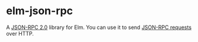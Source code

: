 # elm-json-rpc

A [JSON-RPC 2.0](https://www.jsonrpc.org/specification) library for Elm. You can use it to send [JSON-RPC requests](https://www.jsonrpc.org/specification#request_object) over HTTP.
